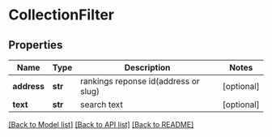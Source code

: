 # CollectionFilter

## Properties
Name | Type | Description | Notes
------------ | ------------- | ------------- | -------------
**address** | **str** | rankings reponse id(address or slug) | [optional] 
**text** | **str** | search text | [optional] 

[[Back to Model list]](../README.md#documentation-for-models) [[Back to API list]](../README.md#documentation-for-api-endpoints) [[Back to README]](../README.md)

